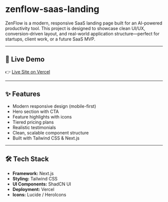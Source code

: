 # zenflow-saas-landing
ZenFlow is a modern, responsive SaaS landing page built for an AI-powered productivity tool. This project is designed to showcase clean UI/UX, conversion-driven layout, and real-world application structure—perfect for startups, client work, or a future SaaS MVP.

---

## 🚀 Live Demo

👉 [Live Site on Vercel](https://zenflow.vercel.app)

---

## ✨ Features

- Modern responsive design (mobile-first)
- Hero section with CTA
- Feature highlights with icons
- Tiered pricing plans
- Realistic testimonials
- Clean, scalable component structure
- Built with Tailwind CSS & Next.js

---

## 🛠 Tech Stack

- **Framework:** Next.js
- **Styling:** Tailwind CSS
- **UI Components:** ShadCN UI
- **Deployment:** Vercel
- **Icons:** Lucide / HeroIcons
